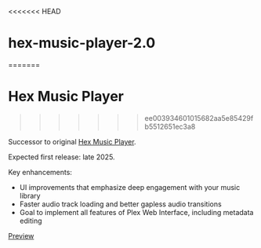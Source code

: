 <<<<<<< HEAD
# hex-music-player-2.0
=======
# Hex Music Player
>>>>>>> ee003934601015682aa5e85429fb5512651ec3a8

Successor to original [Hex Music Player](https://github.com/andrew-meis/hex-music-player).

Expected first release: late 2025.

Key enhancements:
- UI improvements that emphasize deep engagement with your music library
- Faster audio track loading and better gapless audio transitions
- Goal to implement all features of Plex Web Interface, including metadata editing

[Preview](https://imgur.com/a/ZcccBh9)
